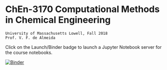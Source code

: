 # ChEn-3170 Computational Methods in Chemical Engineering
    University of Massachusetts Lowell, Fall 2018
    Prof. V. F. de Almeida

Click on the Launch/Binder badge to launch a Jupyter Notebook server for the
course notebooks.

[![Binder](https://mybinder.org/badge.svg)](https://mybinder.org/v2/gh/dpploy/chen-3170.git/master)

